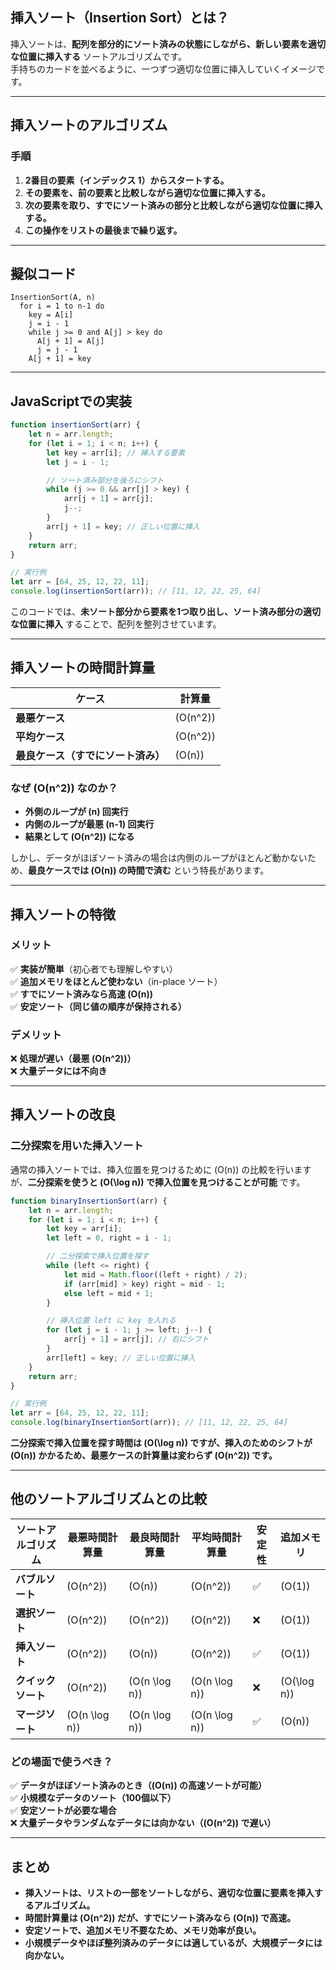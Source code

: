 ## **挿入ソート（Insertion Sort）とは？**  
挿入ソートは、**配列を部分的にソート済みの状態にしながら、新しい要素を適切な位置に挿入する** ソートアルゴリズムです。  
手持ちのカードを並べるように、一つずつ適切な位置に挿入していくイメージです。

---

## **挿入ソートのアルゴリズム**
### **手順**
1. **2番目の要素（インデックス 1）からスタートする。**
2. **その要素を、前の要素と比較しながら適切な位置に挿入する。**
3. **次の要素を取り、すでにソート済みの部分と比較しながら適切な位置に挿入する。**
4. **この操作をリストの最後まで繰り返す。**

---

## **擬似コード**
```plaintext
InsertionSort(A, n)
  for i = 1 to n-1 do
    key = A[i]
    j = i - 1
    while j >= 0 and A[j] > key do
      A[j + 1] = A[j]
      j = j - 1
    A[j + 1] = key
```

---

## **JavaScriptでの実装**
```javascript
function insertionSort(arr) {
    let n = arr.length;
    for (let i = 1; i < n; i++) {
        let key = arr[i]; // 挿入する要素
        let j = i - 1;

        // ソート済み部分を後ろにシフト
        while (j >= 0 && arr[j] > key) {
            arr[j + 1] = arr[j];
            j--;
        }
        arr[j + 1] = key; // 正しい位置に挿入
    }
    return arr;
}

// 実行例
let arr = [64, 25, 12, 22, 11];
console.log(insertionSort(arr)); // [11, 12, 22, 25, 64]
```
このコードでは、**未ソート部分から要素を1つ取り出し、ソート済み部分の適切な位置に挿入** することで、配列を整列させています。

---

## **挿入ソートの時間計算量**
| ケース | 計算量 |
|--------|-------|
| **最悪ケース** | \(O(n^2)\) |
| **平均ケース** | \(O(n^2)\) |
| **最良ケース（すでにソート済み）** | \(O(n)\) |

### **なぜ \(O(n^2)\) なのか？**
- **外側のループが \(n\) 回実行**
- **内側のループが最悪 \(n-1\) 回実行**
- **結果として \(O(n^2)\) になる**

しかし、データがほぼソート済みの場合は内側のループがほとんど動かないため、**最良ケースでは \(O(n)\) の時間で済む** という特長があります。

---

## **挿入ソートの特徴**
### **メリット**
✅ **実装が簡単**（初心者でも理解しやすい）  
✅ **追加メモリをほとんど使わない**（in-place ソート）  
✅ **すでにソート済みなら高速 \(O(n)\)**  
✅ **安定ソート（同じ値の順序が保持される）**

### **デメリット**
❌ **処理が遅い（最悪 \(O(n^2)\)）**  
❌ **大量データには不向き**

---

## **挿入ソートの改良**
### **二分探索を用いた挿入ソート**
通常の挿入ソートでは、挿入位置を見つけるために \(O(n)\) の比較を行いますが、**二分探索を使うと \(O(\log n)\) で挿入位置を見つけることが可能** です。

```javascript
function binaryInsertionSort(arr) {
    let n = arr.length;
    for (let i = 1; i < n; i++) {
        let key = arr[i];
        let left = 0, right = i - 1;

        // 二分探索で挿入位置を探す
        while (left <= right) {
            let mid = Math.floor((left + right) / 2);
            if (arr[mid] > key) right = mid - 1;
            else left = mid + 1;
        }

        // 挿入位置 left に key を入れる
        for (let j = i - 1; j >= left; j--) {
            arr[j + 1] = arr[j]; // 右にシフト
        }
        arr[left] = key; // 正しい位置に挿入
    }
    return arr;
}

// 実行例
let arr = [64, 25, 12, 22, 11];
console.log(binaryInsertionSort(arr)); // [11, 12, 22, 25, 64]
```
**二分探索で挿入位置を探す時間は \(O(\log n)\) ですが、挿入のためのシフトが \(O(n)\) かかるため、最悪ケースの計算量は変わらず \(O(n^2)\) です。**

---

## **他のソートアルゴリズムとの比較**
| ソートアルゴリズム | 最悪時間計算量 | 最良時間計算量 | 平均時間計算量 | 安定性 | 追加メモリ |
|------------------|-------------|-------------|-------------|------|--------|
| **バブルソート** | \(O(n^2)\)  | \(O(n)\)  | \(O(n^2)\)  | ✅ | \(O(1)\) |
| **選択ソート** | \(O(n^2)\)  | \(O(n^2)\)  | \(O(n^2)\)  | ❌ | \(O(1)\) |
| **挿入ソート** | \(O(n^2)\)  | \(O(n)\)  | \(O(n^2)\)  | ✅ | \(O(1)\) |
| **クイックソート** | \(O(n^2)\)  | \(O(n \log n)\)  | \(O(n \log n)\)  | ❌ | \(O(\log n)\) |
| **マージソート** | \(O(n \log n)\)  | \(O(n \log n)\)  | \(O(n \log n)\)  | ✅ | \(O(n)\) |

### **どの場面で使うべき？**
✅ **データがほぼソート済みのとき（\(O(n)\) の高速ソートが可能）**  
✅ **小規模なデータのソート（100個以下）**  
✅ **安定ソートが必要な場合**  
❌ **大量データやランダムなデータには向かない（\(O(n^2)\) で遅い）**  

---

## **まとめ**
- **挿入ソートは、リストの一部をソートしながら、適切な位置に要素を挿入するアルゴリズム。**
- **時間計算量は \(O(n^2)\) だが、すでにソート済みなら \(O(n)\) で高速。**
- **安定ソートで、追加メモリ不要なため、メモリ効率が良い。**
- **小規模データやほぼ整列済みのデータには適しているが、大規模データには向かない。**
  